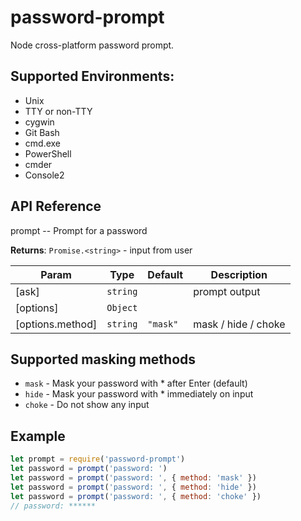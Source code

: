 # password-prompt

Node cross-platform password prompt.

## Supported Environments:

* Unix
* TTY or non-TTY
* cygwin
* Git Bash
* cmd.exe
* PowerShell
* cmder
* Console2

## API Reference
prompt -- Prompt for a password

**Returns**: <code>Promise.&lt;string&gt;</code> - input from user  

| Param | Type | Default | Description |
| --- | --- | --- | --- |
| [ask] | <code>string</code> |  | prompt output |
| [options] | <code>Object</code> |  |  |
| [options.method] | <code>string</code> | <code>&quot;mask&quot;</code> | mask / hide / choke |

## Supported masking methods

 * `mask` - Mask your password with \* after Enter (default)
 * `hide` - Mask your password with \* immediately on input
 * `choke` - Do not show any input

## **Example**

```js
let prompt = require('password-prompt')
let password = prompt('password: ')
let password = prompt('password: ', { method: 'mask' })
let password = prompt('password: ', { method: 'hide' })
let password = prompt('password: ', { method: 'choke' })
// password: ******
```

